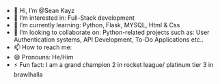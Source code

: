 - 👋 Hi, I’m @Sean Kayz
- 👀 I’m interested in: Full-Stack development
- 🌱 I’m currently learning: Python, Flask, MYSQL, Html & Css
- 💞️ I’m looking to collaborate on: Python-related projects such as: User Authentication systems, API Development, To-Do Applications etc..
- 📫 How to reach me: 
- 😄 Pronouns: He/Him
- ⚡ Fun fact: I am a grand champion 2 in rocket league/ platinum tier 3 in brawlhalla

<!---
krazezyx/krazezyx is a ✨ special ✨ repository because its `README.md` (this file) appears on your GitHub profile.
You can click the Preview link to take a look at your changes.
--->
